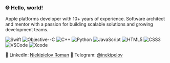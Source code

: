 ### 🌐 Hello, world!

Apple platforms developer with 10+ years of experience. Software architect and mentor with a passion for building scalable solutions and growing development teams.

![Swift](https://img.shields.io/badge/-Swift-FA7343?style=flat-square&logo=swift&logoColor=white)
![Objective--C](https://img.shields.io/badge/-Objective--C-1575F9?style=flat-square&logo=apple&logoColor=white)
![C++](https://img.shields.io/badge/-C++-00599C?style=flat-square&logo=c%2B%2B&logoColor=white)
![Python](https://img.shields.io/badge/-Python-3776AB?style=flat-square&logo=python&logoColor=white)
![JavaScript](https://img.shields.io/badge/-JavaScript-F7DF1E?style=flat-square&logo=javascript&logoColor=black)
![HTML5](https://img.shields.io/badge/-HTML5-E34F26?style=flat-square&logo=html5&logoColor=white)
![CSS3](https://img.shields.io/badge/-CSS3-1572B6?style=flat-square&logo=css3&logoColor=white)
![VSCode](https://img.shields.io/badge/-VS%20Code-007ACC?style=flat-square&logo=visual-studio-code&logoColor=white)
![Xcode](https://img.shields.io/badge/-Xcode-1575F9?style=flat-square&logo=xcode&logoColor=white)

💼 LinkedIn: [Niekipielov Roman](https://www.linkedin.com/in/inekipelov/)
📱 Telegram: [@inekipelov](https://t.me/inekipelov)

